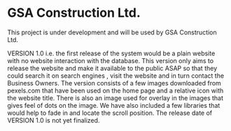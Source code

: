 # GSA Construction Ltd.

This project is under development and will be used by GSA Construction Ltd.

VERSION 1.0 i.e. the first release of the system would be a plain website with no website interaction with the database.
This version only aims to release the website and make it available to the public ASAP so that they could search it on search engines
, visit the website and in turn contact the Business Owners.
The version consists of a few images downloaded from pexels.com that have been used on the home page and a relative icon with the
website title. There is also an image used for overlay in the images that gives feel of dots on the image.
We have also included a few libraries that would help to fade in and locate the scroll position.
The release date of VERSION 1.0 is not yet finalized.
